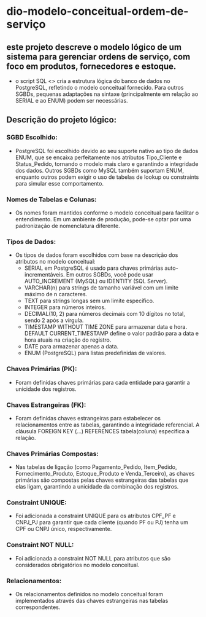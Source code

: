 # dio-modelo-conceitual-ordem-de-serviço
## este projeto descreve o modelo lógico de um sistema para gerenciar ordens de serviço, com foco em produtos, fornecedores e estoque.
- o script SQL <> cria a estrutura lógica do banco de dados no PostgreSQL, refletindo o modelo conceitual fornecido. Para outros SGBDs, pequenas adaptações na sintaxe (principalmente em relação ao SERIAL e ao ENUM) podem ser necessárias.

## Descrição do projeto lógico:
### SGBD Escolhido: 
 - PostgreSQL foi escolhido devido ao seu suporte nativo ao tipo de dados ENUM, que se encaixa perfeitamente nos atributos Tipo_Cliente e Status_Pedido, tornando o modelo mais claro e garantindo a integridade dos dados. Outros SGBDs como MySQL também suportam ENUM, enquanto outros podem exigir o uso de tabelas de lookup ou constraints para simular esse comportamento.

### Nomes de Tabelas e Colunas: 
 - Os nomes foram mantidos conforme o modelo conceitual para facilitar o entendimento. Em um ambiente de produção, pode-se optar por uma padronização de nomenclatura diferente.

### Tipos de Dados: 
 - Os tipos de dados foram escolhidos com base na descrição dos atributos no modelo conceitual:
   - SERIAL em PostgreSQL é usado para chaves primárias auto-incrementáveis. Em outros SGBDs, você pode usar AUTO_INCREMENT (MySQL) ou IDENTITY (SQL Server).
   - VARCHAR(n) para strings de tamanho variável com um limite máximo de n caracteres.
   - TEXT para strings longas sem um limite específico.
   - INTEGER para números inteiros.
   - DECIMAL(10, 2) para números decimais com 10 dígitos no total, sendo 2 após a vírgula.
   - TIMESTAMP WITHOUT TIME ZONE para armazenar data e hora. DEFAULT CURRENT_TIMESTAMP define o valor padrão para a data e hora atuais na criação do registro.
   - DATE para armazenar apenas a data.
   - ENUM (PostgreSQL) para listas predefinidas de valores.

### Chaves Primárias (PK): 
 - Foram definidas chaves primárias para cada entidade para garantir a unicidade dos registros.

### Chaves Estrangeiras (FK): 
 - Foram definidas chaves estrangeiras para estabelecer os relacionamentos entre as tabelas, garantindo a integridade referencial. A cláusula FOREIGN KEY (...) REFERENCES tabela(coluna) especifica a relação.

### Chaves Primárias Compostas: 
 - Nas tabelas de ligação (como Pagamento_Pedido, Item_Pedido, Fornecimento_Produto, Estoque_Produto e Venda_Terceiro), as chaves primárias são compostas pelas chaves estrangeiras das tabelas que elas ligam, garantindo a unicidade da combinação dos registros.

### Constraint UNIQUE: 
 - Foi adicionada a constraint UNIQUE para os atributos CPF_PF e CNPJ_PJ para garantir que cada cliente (quando PF ou PJ) tenha um CPF ou CNPJ único, respectivamente.

### Constraint NOT NULL: 
 - Foi adicionada a constraint NOT NULL para atributos que são considerados obrigatórios no modelo conceitual.

### Relacionamentos: 
 - Os relacionamentos definidos no modelo conceitual foram implementados através das chaves estrangeiras nas tabelas correspondentes.
